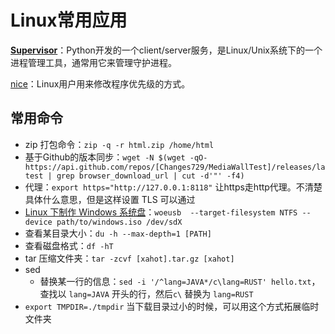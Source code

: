 # Linux常用应用

**[Supervisor](http://supervisord.org/)**：Python开发的一个client/server服务，是Linux/Unix系统下的一个进程管理工具，通常用它来管理守护进程。

[nice](https://www.youtube.com/watch?v=II2M3rqgCQA)：Linux用户用来修改程序优先级的方式。



## 常用命令

- zip 打包命令：`zip -q -r html.zip /home/html`
- 基于Github的版本同步：`wget -N $(wget -qO- https://api.github.com/repos/[Changes729/MediaWallTest]/releases/latest | grep browser_download_url | cut -d'"' -f4)`
- 代理：`export https="http://127.0.0.1:8118"` 让https走http代理。不清楚具体什么意思，但是这样设置 TLS 可以通过
- [Linux 下制作 Windows 系统盘](https://superuser.com/questions/1290568/create-windows-10-usb-installation-drive-with-linux-only)：`woeusb  --target-filesystem NTFS --device path/to/windows.iso /dev/sdX`
- 查看某目录大小：`du -h --max-depth=1 [PATH]`
- 查看磁盘格式：`df -hT`
- tar 压缩文件夹：`tar -zcvf [xahot].tar.gz [xahot]`
- sed
  - 替换某一行的信息：`sed -i '/^lang=JAVA*/c\lang=RUST' hello.txt`，查找以 `lang=JAVA` 开头的行，然后`c\` 替换为 `lang=RUST`
- `export TMPDIR=./tmpdir` 当下载目录过小的时候，可以用这个方式拓展临时文件夹